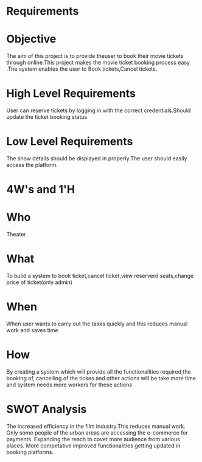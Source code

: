 # Requirements 
# Objective
The aim of this project is to provide theuser to book their movie tickets through online.This project makes the movie ticket booking process easy .The system enables the user to Book tickets,Cancel tickets.
# High Level Requirements
User can reserve tickets by logging in with the correct credentials.Should update the ticket booking status.
# Low Level Requirements
The show details should be displayed in properly.The user should easily access the platform.
# 4W's and 1'H
# Who
Theater
# What
 To bulid a system to book ticket,cancel ticket,view reserverd seats,change price of ticket(only admin)
# When
When user wants to carry out the tasks quickly and this reduces manual work and saves time
# How
By creating a system which will provide all the functionalities required,the booking of, cancelling of the tickes and other actions will be take more time and system needs more workers for these actions
# SWOT Analysis
The increased efficiency in the film industry.This reduces manual work.
Only some people of the urban areas are accessing the e-commerce for payments.
Expanding the reach to cover more audience from various places.
More competative improved functionalities getting updated in booking platforms. 